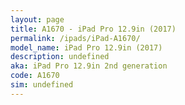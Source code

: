 ```yaml
---
layout: page
title: A1670 - iPad Pro 12.9in (2017)
permalink: /ipads/iPad-A1670/
model_name: iPad Pro 12.9in (2017)
description: undefined
aka: iPad Pro 12.9in 2nd generation
code: A1670
sim: undefined
---
```

